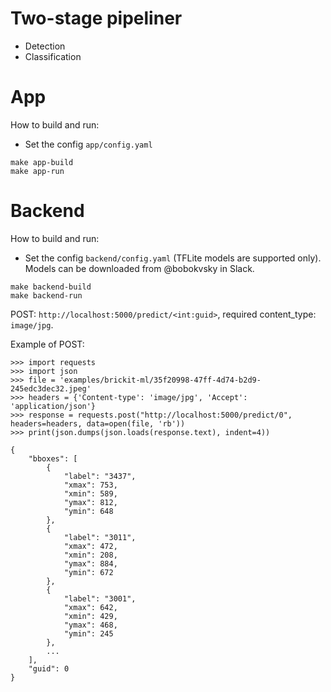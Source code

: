 # Two-stage pipeliner
- Detection
- Classification

# App
How to build and run:

- Set the config `app/config.yaml`
```
make app-build
make app-run
```

# Backend
How to build and run:

- Set the config `backend/config.yaml` (TFLite models are supported only). Models can be downloaded from @bobokvsky in Slack.
```
make backend-build
make backend-run
```

POST: `http://localhost:5000/predict/<int:guid>`, required content_type: `image/jpg`.

Example of POST:
```
>>> import requests
>>> import json
>>> file = 'examples/brickit-ml/35f20998-47ff-4d74-b2d9-245edc3dec32.jpeg'
>>> headers = {'Content-type': 'image/jpg', 'Accept': 'application/json'}
>>> response = requests.post("http://localhost:5000/predict/0", headers=headers, data=open(file, 'rb'))
>>> print(json.dumps(json.loads(response.text), indent=4))

{
    "bboxes": [
        {
            "label": "3437",
            "xmax": 753,
            "xmin": 589,
            "ymax": 812,
            "ymin": 648
        },
        {
            "label": "3011",
            "xmax": 472,
            "xmin": 208,
            "ymax": 884,
            "ymin": 672
        },
        {
            "label": "3001",
            "xmax": 642,
            "xmin": 429,
            "ymax": 468,
            "ymin": 245
        },
        ...
    ],
    "guid": 0
}
```